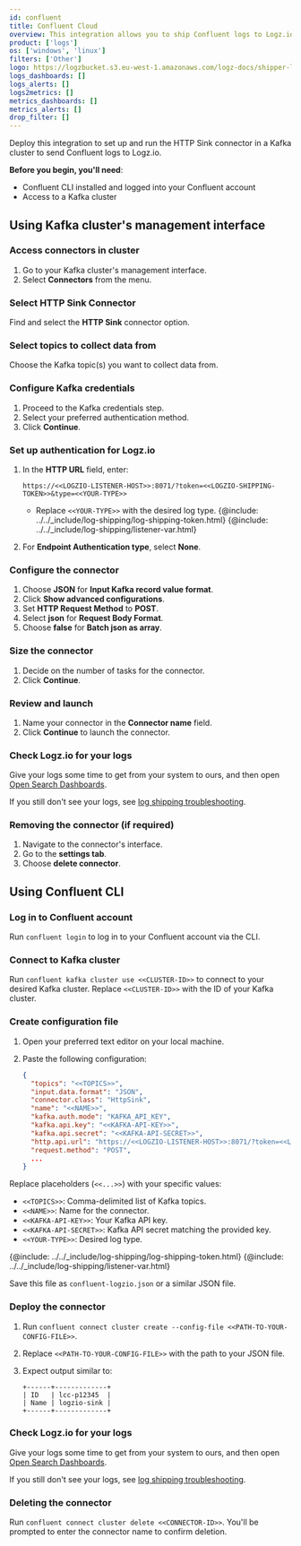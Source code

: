 ```yaml
---
id: confluent
title: Confluent Cloud
overview: This integration allows you to ship Confluent logs to Logz.io using Cloud HTTP Sink.
product: ['logs']
os: ['windows', 'linux']
filters: ['Other']
logo: https://logzbucket.s3.eu-west-1.amazonaws.com/logz-docs/shipper-logos/confluent.png
logs_dashboards: []
logs_alerts: []
logs2metrics: []
metrics_dashboards: []
metrics_alerts: []
drop_filter: []
---
```



Deploy this integration to set up and run the HTTP Sink connector in a Kafka cluster to send Confluent logs to Logz.io.

**Before you begin, you'll need**:

* Confluent CLI installed and logged into your Confluent account
* Access to a Kafka cluster


## Using Kafka cluster's management interface

### Access connectors in cluster

1. Go to your Kafka cluster's management interface.
2. Select **Connectors** from the menu.

### Select HTTP Sink Connector

Find and select the **HTTP Sink** connector option.

### Select topics to collect data from

Choose the Kafka topic(s) you want to collect data from.

### Configure Kafka credentials

1. Proceed to the Kafka credentials step.
2. Select your preferred authentication method.
3. Click **Continue**.

### Set up authentication for Logz.io

1. In the **HTTP URL** field, enter:

   ```
   https://<<LOGZIO-LISTENER-HOST>>:8071/?token=<<LOGZIO-SHIPPING-TOKEN>>&type=<<YOUR-TYPE>>
   ```
   - Replace `<<YOUR-TYPE>>` with the desired log type.
   {@include: ../../_include/log-shipping/log-shipping-token.html}
   {@include: ../../_include/log-shipping/listener-var.html}

2. For **Endpoint Authentication type**, select **None**.

### Configure the connector

1. Choose **JSON** for **Input Kafka record value format**.
2. Click **Show advanced configurations**.
3. Set **HTTP Request Method** to **POST**.
4. Select **json** for **Request Body Format**.
5. Choose **false** for **Batch json as array**.

###  Size the connector

1. Decide on the number of tasks for the connector.
2. Click **Continue**.

### Review and launch

1. Name your connector in the **Connector name** field.
2. Click **Continue** to launch the connector.

### Check Logz.io for your logs

Give your logs some time to get from your system to ours, and then open [Open Search Dashboards](https://app.logz.io/#/dashboard/osd). 
  
If you still don't see your logs, see [log shipping troubleshooting](https://docs.logz.io/user-guide/log-shipping/log-shipping-troubleshooting.html).

### Removing the connector (if required)

1. Navigate to the connector's interface.
2. Go to the **settings tab**.
3. Choose **delete connector**.


## Using Confluent CLI

### Log in to Confluent account

Run `confluent login` to log in to your Confluent account via the CLI.

### Connect to Kafka cluster

Run `confluent kafka cluster use <<CLUSTER-ID>>` to connect to your desired Kafka cluster. Replace `<<CLUSTER-ID>>` with the ID of your Kafka cluster.

### Create configuration file

1. Open your preferred text editor on your local machine.
2. Paste the following configuration:

     ```json
     {
       "topics": "<<TOPICS>>",
       "input.data.format": "JSON",
       "connector.class": "HttpSink",
       "name": "<<NAME>>",
       "kafka.auth.mode": "KAFKA_API_KEY",
       "kafka.api.key": "<<KAFKA-API-KEY>>",
       "kafka.api.secret": "<<KAFKA-API-SECRET>>",
       "http.api.url": "https://<<LOGZIO-LISTENER-HOST>>:8071/?token=<<LOGZIO-SHIPPING-TOKEN>>&type=<<YOUR-TYPE>>",
       "request.method": "POST",
       ...
     }
     ```

Replace placeholders (`<<...>>`) with your specific values:

* `<<TOPICS>>`: Comma-delimited list of Kafka topics.
* `<<NAME>>`: Name for the connector.
* `<<KAFKA-API-KEY>>`: Your Kafka API key.
* `<<KAFKA-API-SECRET>>`: Kafka API secret matching the provided key.
* `<<YOUR-TYPE>>`: Desired log type.

{@include: ../../_include/log-shipping/log-shipping-token.html}
{@include: ../../_include/log-shipping/listener-var.html}

Save this file as `confluent-logzio.json` or a similar JSON file.

### Deploy the connector

1. Run `confluent connect cluster create --config-file <<PATH-TO-YOUR-CONFIG-FILE>>`.
2. Replace `<<PATH-TO-YOUR-CONFIG-FILE>>` with the path to your JSON file.
3. Expect output similar to:

     ```
     +------+-------------+
     | ID   | lcc-p12345  |
     | Name | logzio-sink |
     +------+-------------+
     ```

### Check Logz.io for your logs

Give your logs some time to get from your system to ours, and then open [Open Search Dashboards](https://app.logz.io/#/dashboard/osd). 
  
If you still don't see your logs, see [log shipping troubleshooting](https://docs.logz.io/user-guide/log-shipping/log-shipping-troubleshooting.html).

### Deleting the connector

Run `confluent connect cluster delete <<CONNECTOR-ID>>`. You'll be prompted to enter the connector name to confirm deletion.
